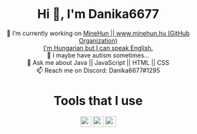 <h1 align="center">Hi 👋, I'm Danika6677</h1>
<p align="center">
 🔭 I’m currently working on <a href="www.minehun.hu">MineHun || www.minehun.hu</a><a href="github.com/MINEHUN-hu"> (GitHub Organization)</a><br>
 <a href="https://upload.wikimedia.org/wikipedia/commons/thumb/c/c1/Flag_of_Hungary.svg"> I'm Hungarian but I can speak English.</a><br>
 🤔 I maybe have autism sometimes...<br>
 💬 Ask me about Java || JavaScript || HTML || CSS<br>
 📫 Reach me on Discord: Danika6677#1295<br>
</p>

<h1 align="center"> Tools that I use </h1>

<p align="center">
<a href= "https://www.jetbrains.com/idea/"><img width="25" height="25" src="https://upload.wikimedia.org/wikipedia/commons/d/d5/IntelliJ_IDEA_Logo.svg"/></a>
<a href= "https://code.visualstudio.com/"><img width="25" height="25" src="https://cdn.jsdelivr.net/npm/simple-icons@3.0.1/icons/visualstudiocode.svg"/></a>
<a href= "https://github.com"><img width="25" height="25" src="https://cdn.jsdelivr.net/npm/simple-icons@3.0.1/icons/github.svg"/></a>
</p>


